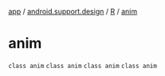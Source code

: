 [app](../../../index.md) / [android.support.design](../../index.md) / [R](../index.md) / [anim](.)

# anim

`class anim`
`class anim`
`class anim`
`class anim`